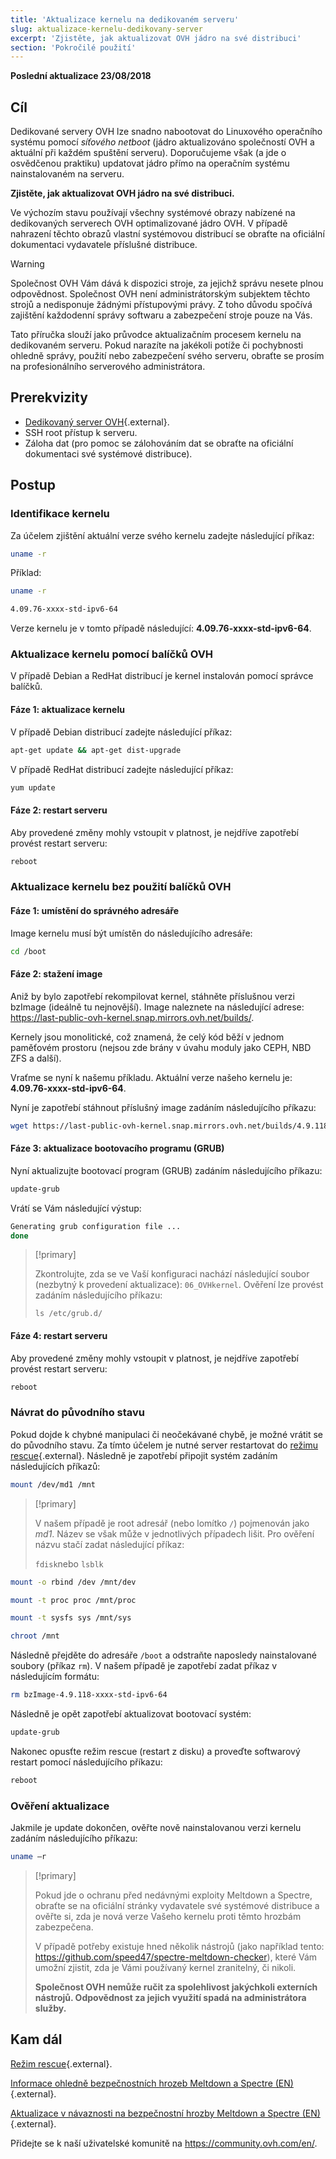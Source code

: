 ```yaml
---
title: 'Aktualizace kernelu na dedikovaném serveru'
slug: aktualizace-kernelu-dedikovany-server
excerpt: 'Zjistěte, jak aktualizovat OVH jádro na své distribuci'
section: 'Pokročilé použití'
---
```


**Poslední aktualizace 23/08/2018**

## Cíl

Dedikované servery OVH lze snadno nabootovat do Linuxového operačního systému pomocí *síťového netboot* (jádro aktualizováno společností OVH a aktuální při každém spuštění serveru). Doporučujeme však (a jde o osvědčenou praktiku) updatovat jádro přímo na operačním systému nainstalovaném na serveru.

**Zjistěte, jak aktualizovat OVH jádro na své distribuci.**

Ve výchozím stavu používají všechny systémové obrazy nabízené na dedikovaných serverech OVH optimalizované jádro OVH. V případě nahrazení těchto obrazů vlastní systémovou distribucí se obraťte na oficiální dokumentaci vydavatele příslušné distribuce.


> [!warning]
>
> Společnost OVH Vám dává k dispozici stroje, za jejichž správu nesete plnou odpovědnost. Společnost OVH není administrátorským subjektem těchto strojů a nedisponuje žádnými přístupovými právy. Z toho důvodu spočívá zajištění každodenní správy softwaru a zabezpečení stroje pouze na Vás. 
> 
> Tato příručka slouží jako průvodce aktualizačním procesem kernelu na dedikovaném serveru. Pokud narazíte na jakékoli potíže či pochybnosti ohledně správy, použití nebo zabezpečení svého serveru, obraťte se prosím na profesionálního serverového administrátora.
>


## Prerekvizity

- [Dedikovaný server OVH](https://www.ovh.cz/dedikovane_servery/){.external}.
- SSH root přístup k serveru.
- Záloha dat (pro pomoc se zálohováním dat se obraťte na oficiální dokumentaci své systémové distribuce).


## Postup

### Identifikace kernelu

Za účelem zjištění aktuální verze svého kernelu zadejte následující příkaz:

```sh
uname -r
```

Příklad:

```sh
uname -r

4.09.76-xxxx-std-ipv6-64
```

Verze kernelu je v tomto případě následující: **4.09.76-xxxx-std-ipv6-64**.

### Aktualizace kernelu pomocí balíčků OVH

V případě Debian a RedHat distribucí je kernel instalován pomocí správce balíčků.


#### Fáze 1: aktualizace kernelu

V případě Debian distribucí zadejte následující příkaz:

```sh
apt-get update && apt-get dist-upgrade
```

V případě RedHat distribucí zadejte následující příkaz:

```sh
yum update
```

#### Fáze 2: restart serveru

Aby provedené změny mohly vstoupit v platnost, je nejdříve zapotřebí provést restart serveru:

```sh
reboot
```


### Aktualizace kernelu bez použití balíčků OVH

#### Fáze 1: umístění do správného adresáře

Image kernelu musí být umístěn do následujícího adresáře:

```sh
cd /boot
```

#### Fáze 2: stažení image

Aniž by bylo zapotřebí rekompilovat kernel, stáhněte příslušnou verzi bzImage (ideálně tu nejnovější). Image naleznete na následující adrese: <https://last-public-ovh-kernel.snap.mirrors.ovh.net/builds/>. 

Kernely jsou monolitické, což znamená, že celý kód běží v jednom paměťovém prostoru (nejsou zde brány v úvahu moduly jako CEPH, NBD ZFS a další). 

Vraťme se nyní k našemu příkladu. Aktuální verze našeho kernelu je: **4.09.76-xxxx-std-ipv6-64**.

Nyní je zapotřebí stáhnout příslušný image zadáním následujícího příkazu:

```sh
wget https://last-public-ovh-kernel.snap.mirrors.ovh.net/builds/4.9.118/313405/bzImage/4.9.118-xxxx-std-ipv6-64/bzImage-4.9.118-xxxx-std-ipv6-64
```

#### Fáze 3: aktualizace bootovacího programu (GRUB)

Nyní aktualizujte bootovací program (GRUB) zadáním následujícího příkazu:

```sh
update-grub
```

Vrátí se Vám následující výstup:

```sh
Generating grub configuration file ...
done
```

> [!primary]
>
> Zkontrolujte, zda se ve Vaší konfiguraci nachází následující soubor (nezbytný k provedení aktualizace): `06_OVHkernel`. Ověření lze provést zadáním následujícího příkazu:
>
> `ls /etc/grub.d/`
>

#### Fáze 4: restart serveru

Aby provedené změny mohly vstoupit v platnost, je nejdříve zapotřebí provést restart serveru:

```sh
reboot
```

### Návrat do původního stavu

Pokud dojde k chybné manipulaci či neočekávané chybě, je možné vrátit se do původního stavu. Za tímto účelem je nutné server restartovat do [režimu rescue](https://docs.ovh.com/cz/cs/dedicated/ovh-rescue/){.external}. Následně je zapotřebí připojit systém zadáním následujících příkazů:

```sh
mount /dev/md1 /mnt
```

> [!primary]
>
> V našem případě je root adresář (nebo lomítko `/`) pojmenován jako *md1*. Název se však může v jednotlivých případech lišit. Pro ověření názvu stačí zadat následující příkaz:
>
> `fdisk`nebo `lsblk`
>

```sh
mount -o rbind /dev /mnt/dev
```

```sh
mount -t proc proc /mnt/proc
```

```sh
mount -t sysfs sys /mnt/sys
```

```sh
chroot /mnt
```

Následně přejděte do adresáře `/boot` a odstraňte naposledy nainstalované soubory (příkaz `rm`). V našem případě je zapotřebí zadat příkaz v následujícím formátu:

```sh
rm bzImage-4.9.118-xxxx-std-ipv6-64
```

Následně je opět zapotřebí aktualizovat bootovací systém:

```sh
update-grub
```

Nakonec opusťte režim rescue (restart z disku) a proveďte softwarový restart pomocí následujícího příkazu:

```sh
reboot
```

### Ověření aktualizace

Jakmile je update dokončen, ověřte nově nainstalovanou verzi kernelu zadáním následujícího příkazu:

```sh
uname –r
```

> [!primary]
>
> Pokud jde o ochranu před nedávnými exploity Meltdown a Spectre, obraťte se na oficiální stránky vydavatele své systémové distribuce a ověřte si, zda je nová verze Vašeho kernelu proti těmto hrozbám zabezpečena.
>
> V případě potřeby existuje hned několik nástrojů (jako například tento: <https://github.com/speed47/spectre-meltdown-checker>), které Vám umožní zjistit, zda je Vámi používaný kernel zranitelný, či nikoli.
>
> **Společnost OVH nemůže ručit za spolehlivost jakýchkoli externích nástrojů. Odpovědnost za jejich využití spadá na administrátora služby.**
>

## Kam dál

[Režim rescue](https://docs.ovh.com/cz/cs/dedicated/ovh-rescue/){.external}.

[Informace ohledně bezpečnostních hrozeb Meltdown a Spectre (EN)](https://docs.ovh.com/fr/dedicated/information-about-meltdown-spectre-vulnerability-fixes/){.external}.

[Aktualizace v návaznosti na bezpečnostní hrozby Meltdown a Spectre (EN)](https://docs.ovh.com/fr/dedicated/meltdown-spectre-kernel-update-per-operating-system/){.external}.

Přidejte se k naší uživatelské komunitě na <https://community.ovh.com/en/>.